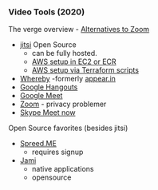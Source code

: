 ### Video Tools (2020)

The verge overview - [Alternatives to Zoom](https://www.theverge.com/2020/4/1/21202945/zoom-alternative-conference-video-free-app-skype-slack-hangouts-jitsi)

* [jitsi](https://jitsi.org/) Open Source
  * can be fully hosted.
  * [AWS setup in EC2 or ECR](https://aws.amazon.com/blogs/opensource/getting-started-with-jitsi-an-open-source-web-conferencing-solution/)
  * [AWS setup via Terraform scripts](https://avasdream.engineer/terraform-jitsi)
* [Whereby](https://whereby.com/) -formerly [appear.in](https://appear.in/)
* [Google Hangouts](https://hangouts.google.com/)
* [Google Meet](https://meet.google.com/)
* [Zoom](https://zoom.us/) - privacy problemer
* [Skype Meet now](http://go.skype.com/meetnow.web)

Open Source favorites (besides jitsi)
* [Spreed.ME](https://www.spreed.me/)
  * requires signup
* [Jami](https://jami.net/)
  * native applications
  * opensource
